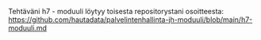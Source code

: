 Tehtäväni h7 - moduuli löytyy toisesta repositorystani osoitteesta: https://github.com/hautadata/palvelintenhallinta-jh-moduuli/blob/main/h7-moduuli.md
